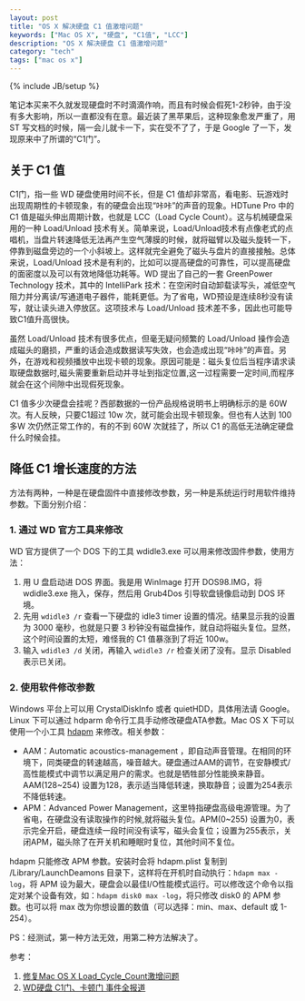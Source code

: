 ```yaml
---
layout: post
title: "OS X 解决硬盘 C1 值激增问题"
keywords: ["Mac OS X", "硬盘", "C1值", "LCC"]
description: "OS X 解决硬盘 C1 值激增问题"
category: "tech"
tags: ["mac os x"]
---
```

{% include JB/setup %}

笔记本买来不久就发现硬盘时不时滴滴作响，而且有时候会假死1-2秒钟，由于没有多大影响，所以一直都没有在意。最近装了黑苹果后，这种现象愈发严重了，用 ST 写文档的时候，隔一会儿就卡一下，实在受不了了，于是 Google 了一下，发现原来中了所谓的“C1门”。

## 关于 C1 值

C1门，指一些 WD 硬盘使用时间不长，但是 C1 值却非常高，看电影、玩游戏时出现周期性的卡顿现象，有的硬盘会出现“咔咔”的声音的现象。HDTune Pro 中的 C1 值是磁头伸出周期计数，也就是 LCC（Load Cycle Count）。这与机械硬盘采用的一种 Load/Unload 技术有关。简单来说，Load/Unload技术有点像老式的点唱机，当盘片转速降低无法再产生空气薄膜的时候，就将磁臂以及磁头旋转一下，停靠到磁盘旁边的一个小斜坡上。这样就完全避免了磁头与盘片的直接接触。总体来说，Load/Unload 技术是有利的，比如可以提高硬盘的可靠性，可以提高硬盘的面密度以及可以有效地降低功耗等。WD 提出了自己的一套 GreenPower Technology 技术，其中的 IntelliPark 技术：在空闲时自动卸载读写头，减低空气阻力并分离读/写通道电子器件，能耗更低。为了省电，WD预设是连续8秒没有读写，就让读头进入停放区。这项技术与 Load/Unload 技术差不多，因此也可能导致C1值升高很快。

虽然 Load/Unload 技术有很多优点，但毫无疑问频繁的 Load/Unload 操作会造成磁头的磨损，严重的话会造成数据读写失效，也会造成出现“咔咔”的声音。另外，在游戏和视频播放中出现卡顿的现象。原因可能是：磁头复位后当程序请求读取硬盘数据时,磁头需要重新启动并寻址到指定位置,这一过程需要一定时间,而程序就会在这个间隙中出现假死现象。

C1 值多少次硬盘会挂呢？西部数据的一份产品规格说明书上明确标示的是 60W 次。有人反映，只要C1超过 10w 次，就可能会出现卡顿现象。但也有人达到 100多W 次仍然正常工作的，有的不到 60W 次就挂了，所以 C1 的高低无法确定硬盘什么时候会挂。

## 降低 C1 增长速度的方法

方法有两种，一种是在硬盘固件中直接修改参数，另一种是系统运行时用软件维持参数。下面分别介绍：

### 1. 通过 WD 官方工具来修改

WD 官方提供了一个 DOS 下的工具 wdidle3.exe 可以用来修改固件参数，使用方法：

1. 用 U 盘启动进 DOS 界面。我是用 WinImage 打开 DOS98.IMG，将 wdidle3.exe 拖入，保存，然后用 Grub4Dos 引导软盘镜像启动到 DOS 环境。
2. 先用 `wdidle3 /r` 查看一下硬盘的 idle3 timer 设置的情况。结果显示我的设置为 3000 毫秒，也就是只要 3 秒钟没有磁盘操作，就自动将磁头复位。显然，这个时间设置的太短，难怪我的 C1 值暴涨到了将近 100w。
3. 输入 `wdidle3 /d` 关闭，再输入 `wdidle3 /r` 检查关闭了没有。显示 Disabled 表示已关闭。

### 2. 使用软件修改参数

Windows 平台上可以用 CrystalDiskInfo 或者 quietHDD，具体用法请 Google。Linux 下可以通过 hdparm 命令行工具手动修改硬盘ATA参数。Mac OS X 下可以使用一个小工具 [hdapm](http://mckinlay.net.nz/hdapm/) 来修改。相关参数：

* AAM：Automatic acoustics-management ，即自动声音管理。在相同的环境下，同类硬盘的转速越高，噪音越大。硬盘通过AAM的调节，在安静模式/高性能模式中调节以满足用户的需求。也就是牺牲部分性能换来静音。AAM(128~254) 设置为128，表示适当降低转速，换取静音；设置为254表示不降低转速。
* APM：Advanced Power Management，这里特指硬盘高级电源管理。为了省电，在硬盘没有读取操作的时候,就将磁头复位。APM(0~255) 设置为0，表示完全开启，硬盘连续一段时间没有读写，磁头会复位；设置为255表示，关闭APM，磁头除了在开关机和睡眠时复位，其他时间不复位。

hdapm 只能修改 APM 参数。安装时会将 hdapm.plist 复制到 /Library/LaunchDeamons 目录下，这样将在开机时自动执行：`hdapm max -log`，将 APM 设为最大，硬盘会以最佳I/O性能模式运行。可以修改这个命令以指定对某个设备有效，如：`hdapm disk0 max -log`，将只修改 disk0 的 APM 参数。也可以将 max 改为你想设置的数值（可以选择：min、max、default 或 1-254）。

PS：经测试，第一种方法无效，用第二种方法解决了。

参考：

1. [修复Mac OS X Load_Cycle_Count激增问题](http://terrywang.net/archives/1058)
2. [WD硬盘 C1门、卡顿门 事件全报道](http://acer.it168.com/thread-1200809-1-1.html)

